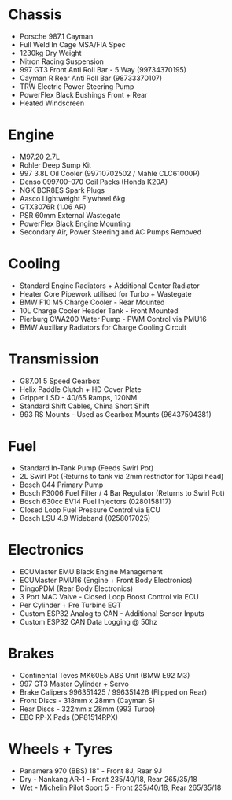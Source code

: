 
# Chassis

- Porsche 987.1 Cayman
- Full Weld In Cage MSA/FIA Spec
- 1230kg Dry Weight
- Nitron Racing Suspension
- 997 GT3 Front Anti Roll Bar - 5 Way (99734370195)
- Cayman R Rear Anti Roll Bar (98733370107)
- TRW Electric Power Steering Pump
- PowerFlex Black Bushings Front + Rear
- Heated Windscreen

# Engine

- M97.20 2.7L
- Rohler Deep Sump Kit
- 997 3.8L Oil Cooler (99710702502 / Mahle CLC61000P)
- Denso 099700-070 Coil Packs (Honda K20A)
- NGK BCR8ES Spark Plugs
- Aasco Lightweight Flywheel 6kg
- GTX3076R (1.06 AR)
- PSR 60mm External Wastegate
- PowerFlex Black Engine Mounting
- Secondary Air, Power Steering and AC Pumps Removed

# Cooling

- Standard Engine Radiators + Additional Center Radiator
- Heater Core Pipework utilised for Turbo + Wastegate
- BMW F10 M5 Charge Cooler - Rear Mounted
- 10L Charge Cooler Header Tank - Front Mounted
- Pierburg CWA200 Water Pump - PWM Control via PMU16
- BMW Auxiliary Radiators for Charge Cooling Circuit

# Transmission

- G87.01 5 Speed Gearbox
- Helix Paddle Clutch + HD Cover Plate
- Gripper LSD - 40/65 Ramps, 120NM
- Standard Shift Cables, China Short Shift
- 993 RS Mounts - Used as Gearbox Mounts (96437504381)

# Fuel

- Standard In-Tank Pump (Feeds Swirl Pot)
- 2L Swirl Pot (Returns to tank via 2mm restrictor for 10psi head)
- Bosch 044 Primary Pump
- Bosch F3006 Fuel Filter / 4 Bar Regulator (Returns to Swirl Pot)
- Bosch 630cc EV14 Fuel Injectors (0280158117)
- Closed Loop Fuel Pressure Control via ECU
- Bosch LSU 4.9 Wideband (0258017025)

# Electronics

- ECUMaster EMU Black Engine Management
- ECUMaster PMU16 (Engine + Front Body Electronics)
- DingoPDM (Rear Body Electronics)
- 3 Port MAC Valve - Closed Loop Boost Control via ECU
- Per Cylinder + Pre Turbine EGT
- Custom ESP32 Analog to CAN - Additional Sensor Inputs
- Custom ESP32 CAN Data Logging @ 50hz

# Brakes

- Continental Teves MK60E5 ABS Unit (BMW E92 M3)
- 997 GT3 Master Cylinder + Servo
- Brake Calipers 996351425 / 996351426 (Flipped on Rear)
- Front Discs - 318mm x 28mm (Cayman S)
- Rear Discs - 322mm x 28mm (993 Turbo)
- EBC RP-X Pads (DP81514RPX)

# Wheels + Tyres

- Panamera 970 (BBS) 18" - Front 8J, Rear 9J
- Dry - Nankang AR-1 - Front 235/40/18, Rear 265/35/18
- Wet - Michelin Pilot Sport 5 - Front 235/40/18, Rear 265/35/18
